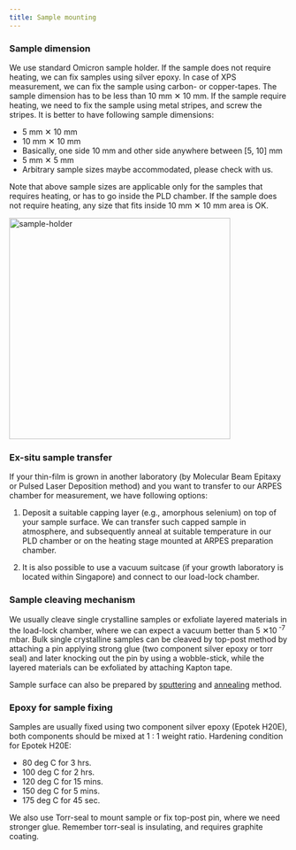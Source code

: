 ```yaml
---
title: Sample mounting
---
```


### Sample dimension

We use standard Omicron sample holder. If the sample does not require heating,
we can fix samples using silver epoxy. In case of XPS measurement, we can fix
the sample using carbon- or copper-tapes. The sample dimension has to be less
than 10&nbsp;mm ✕ 10&nbsp;mm. If the sample require heating, we need to fix the
sample using metal stripes, and screw the stripes. It is better to have
following sample dimensions:

- 5&nbsp;mm ✕ 10&nbsp;mm
- 10&nbsp;mm ✕ 10&nbsp;mm
- Basically, one side 10&nbsp;mm and other side anywhere between [5, 10]&nbsp;mm
- 5&nbsp;mm ✕ 5&nbsp;mm
- Arbitrary sample sizes maybe accommodated, please check with us.

Note that above sample sizes are applicable only for the samples that requires
heating, or has to go inside the PLD chamber. If the sample does not require
heating, any size that fits inside 10&nbsp;mm ✕ 10&nbsp;mm area is OK.

<picture>
  <source type="image/webp" srcSet={require("/img/sample-holder.webp").default} />
  <img src={require("/img/sample-holder.jpg").default} alt="sample-holder" width="400px" />
</picture>

### Ex-situ sample transfer

If your thin-film is grown in another laboratory (by Molecular Beam Epitaxy or
Pulsed Laser Deposition method) and you want to transfer to our ARPES chamber
for measurement, we have following options:

1. Deposit a suitable capping layer (e.g., amorphous selenium) on top of your
sample surface. We can transfer such capped sample in atmosphere, and
subsequently anneal at suitable temperature in our PLD chamber or on the heating
stage mounted at ARPES preparation chamber.

2. It is also possible to use a vacuum suitcase (if your growth laboratory is
located within Singapore) and connect to our load-lock chamber.

### Sample cleaving mechanism

We usually cleave single crystalline samples or exfoliate layered materials in
the load-lock chamber, where we can expect a vacuum better than 5&nbsp;✕10<sup>
-7</sup> mbar. Bulk single crystalline samples can be cleaved by top-post method
by attaching a pin applying strong glue (two component silver epoxy or torr
seal) and later knocking out the pin by using a wobble-stick, while the layered
materials can be exfoliated by attaching Kapton tape.

Sample surface can also be prepared by [sputtering](sputtering.md) and
[annealing](heating.md) method.

### Epoxy for sample fixing

Samples are usually fixed using two component silver epoxy (Epotek H20E), both
components should be mixed at 1&nbsp;:&nbsp;1 weight ratio. Hardening condition
for Epotek H20E:

- 80 deg C for 3 hrs.
- 100 deg C for 2 hrs.
- 120 deg C for 15 mins.
- 150 deg C for 5 mins.
- 175 deg C for 45 sec.

We also use Torr-seal to mount sample or fix top-post pin, where we need
stronger glue. Remember torr-seal is insulating, and requires graphite coating.
